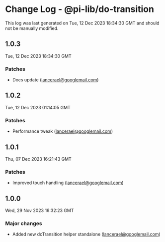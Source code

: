 # Change Log - @pi-lib/do-transition

This log was last generated on Tue, 12 Dec 2023 18:34:30 GMT and should not be manually modified.

<!-- Start content -->

## 1.0.3

Tue, 12 Dec 2023 18:34:30 GMT

### Patches

- Docs update (lancerael@googlemail.com)

## 1.0.2

Tue, 12 Dec 2023 01:14:05 GMT

### Patches

- Performance tweak (lancerael@googlemail.com)

## 1.0.1

Thu, 07 Dec 2023 16:21:43 GMT

### Patches

- Improved touch handling (lancerael@googlemail.com)

## 1.0.0

Wed, 29 Nov 2023 16:32:23 GMT

### Major changes

- Added new doTransition helper standalone (lancerael@googlemail.com)

